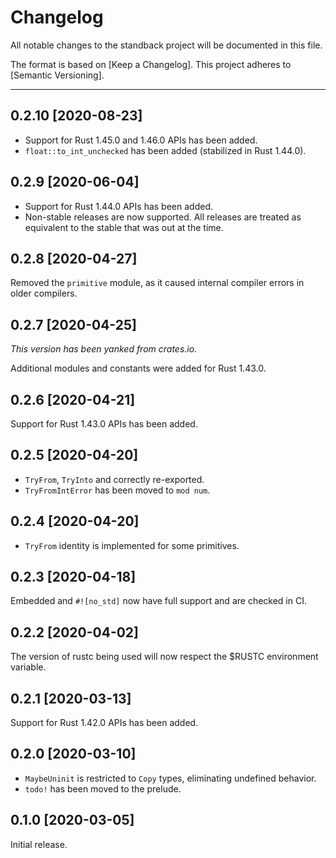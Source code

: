 # Changelog

All notable changes to the standback project will be documented in this file.

The format is based on [Keep a Changelog]. This project adheres to [Semantic
Versioning].

---

## 0.2.10 [2020-08-23]

- Support for Rust 1.45.0 and 1.46.0 APIs has been added.
- `float::to_int_unchecked` has been added (stabilized in Rust 1.44.0).

## 0.2.9 [2020-06-04]

- Support for Rust 1.44.0 APIs has been added.
- Non-stable releases are now supported. All releases are treated as equivalent
  to the stable that was out at the time.

## 0.2.8 [2020-04-27]

Removed the `primitive` module, as it caused internal compiler errors in older
compilers.

## 0.2.7 [2020-04-25]

_This version has been yanked from crates.io._

Additional modules and constants were added for Rust 1.43.0.

## 0.2.6 [2020-04-21]

Support for Rust 1.43.0 APIs has been added.

## 0.2.5 [2020-04-20]

- `TryFrom`, `TryInto` and correctly re-exported.
- `TryFromIntError` has been moved to `mod num`.

## 0.2.4 [2020-04-20]

- `TryFrom` identity is implemented for some primitives.

## 0.2.3 [2020-04-18]

Embedded and `#![no_std]` now have full support and are checked in CI.

## 0.2.2 [2020-04-02]

The version of rustc being used will now respect the $RUSTC environment
variable.

## 0.2.1 [2020-03-13]

Support for Rust 1.42.0 APIs has been added.

## 0.2.0 [2020-03-10]

- `MaybeUninit` is restricted to `Copy` types, eliminating undefined behavior.
- `todo!` has been moved to the prelude.

## 0.1.0 [2020-03-05]

Initial release.
